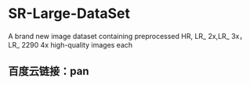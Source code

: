 # SR-Large-DataSet
A brand new image dataset containing preprocessed HR, LR_ 2x,LR_ 3x，LR_ 2290 4x high-quality images each

## 百度云链接：pan

